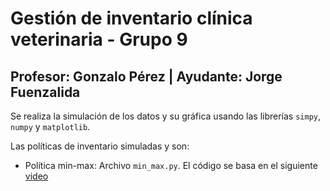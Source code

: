 # Gestión de inventario clínica veterinaria - Grupo 9
## Profesor: Gonzalo Pérez | Ayudante: Jorge Fuenzalida
Se realiza la simulación de los datos y su gráfica usando las librerías ```simpy```, ```numpy``` y ```matplotlib```.

Las políticas de inventario simuladas y son:
* Política min-max: Archivo `min_max.py`. El código se basa en el siguiente [video](https://www.youtube.com/watch?v=Kmu9DNQamLw&ab_channel=PaulGrogan)
